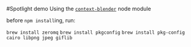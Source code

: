 #Spotlight demo
Using the [`context-blender`](https://github.com/Phrogz/context-blender) node module

before `npm install`ing, run:

`brew install zeromq`
`brew install pkgconfig`
`brew install pkg-config cairo libpng jpeg giflib`
